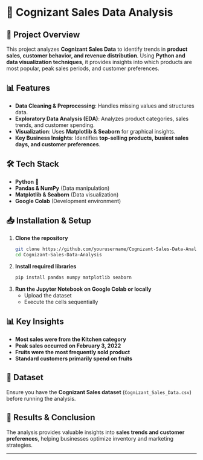 # 🛒 Cognizant Sales Data Analysis  

## 📌 Project Overview  
This project analyzes **Cognizant Sales Data** to identify trends in **product sales, customer behavior, and revenue distribution**. Using **Python and data visualization techniques**, it provides insights into which products are most popular, peak sales periods, and customer preferences.  

## 📊 Features  
- **Data Cleaning & Preprocessing**: Handles missing values and structures data.  
- **Exploratory Data Analysis (EDA)**: Analyzes product categories, sales trends, and customer spending.  
- **Visualization**: Uses **Matplotlib & Seaborn** for graphical insights.  
- **Key Business Insights**: Identifies **top-selling products, busiest sales days, and customer preferences**.  

## 🛠️ Tech Stack  
- **Python** 🐍  
- **Pandas & NumPy** (Data manipulation)  
- **Matplotlib & Seaborn** (Data visualization)  
- **Google Colab** (Development environment)  

## 📥 Installation & Setup  
1. **Clone the repository**  
   ```bash
   git clone https://github.com/yourusername/Cognizant-Sales-Data-Analysis.git  
   cd Cognizant-Sales-Data-Analysis
   ```
2. **Install required libraries**  
   ```bash
   pip install pandas numpy matplotlib seaborn
   ```
3. **Run the Jupyter Notebook on Google Colab or locally**  
   - Upload the dataset  
   - Execute the cells sequentially  

## 📊 Key Insights  
- **Most sales were from the Kitchen category**  
- **Peak sales occurred on February 3, 2022**  
- **Fruits were the most frequently sold product**  
- **Standard customers primarily spend on fruits**  

## 📎 Dataset  
Ensure you have the **Cognizant Sales dataset** (`Cognizant_Sales_Data.csv`) before running the analysis.  

## 📜 Results & Conclusion  
The analysis provides valuable insights into **sales trends and customer preferences**, helping businesses optimize inventory and marketing strategies.  

---
